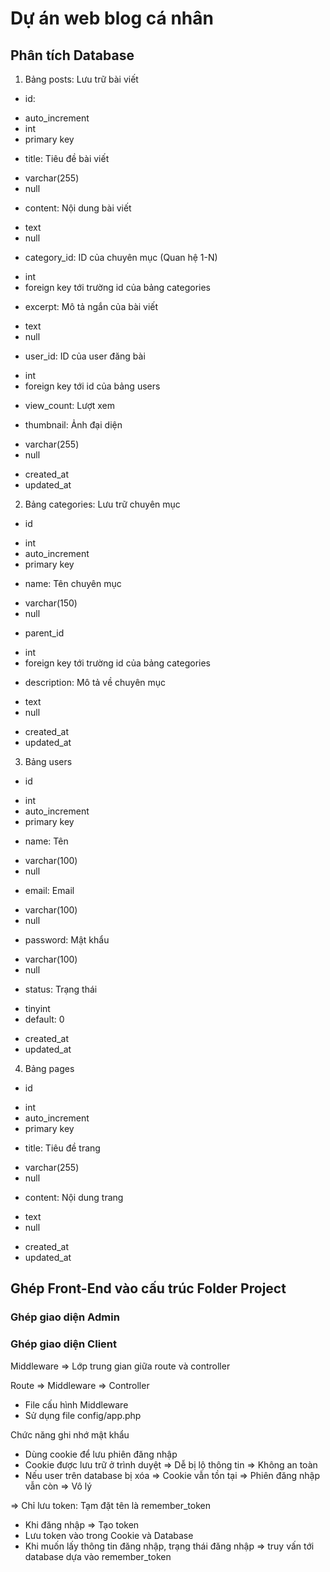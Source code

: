 # Dự án web blog cá nhân

## Phân tích Database

1. Bảng posts: Lưu trữ bài viết

- id:

* auto_increment
* int
* primary key

- title: Tiêu đề bài viết

* varchar(255)
* null

- content: Nội dung bài viết

* text
* null

- category_id: ID của chuyên mục (Quan hệ 1-N)

* int
* foreign key tới trường id của bảng categories

- excerpt: Mô tả ngắn của bài viết

* text
* null

- user_id: ID của user đăng bài

* int
* foreign key tới id của bảng users

- view_count: Lượt xem

- thumbnail: Ảnh đại diện

* varchar(255)
* null

- created_at
- updated_at

2. Bảng categories: Lưu trữ chuyên mục

- id

* int
* auto_increment
* primary key

- name: Tên chuyên mục

* varchar(150)
* null

- parent_id

* int
* foreign key tới trường id của bảng categories

- description: Mô tả về chuyên mục

* text
* null

- created_at
- updated_at

3. Bảng users

- id

* int
* auto_increment
* primary key

- name: Tên

* varchar(100)
* null

- email: Email

* varchar(100)
* null

- password: Mật khẩu

* varchar(100)
* null

- status: Trạng thái

* tinyint
* default: 0

- created_at
- updated_at

4. Bảng pages

- id

* int
* auto_increment
* primary key

- title: Tiêu đề trang

* varchar(255)
* null

- content: Nội dung trang

* text
* null

- created_at
- updated_at

## Ghép Front-End vào cấu trúc Folder Project

### Ghép giao diện Admin

### Ghép giao diện Client

Middleware => Lớp trung gian giữa route và controller

Route => Middleware => Controller

- File cấu hình Middleware
- Sử dụng file config/app.php

Chức năng ghi nhớ mật khẩu

- Dùng cookie để lưu phiên đăng nhập
- Cookie được lưu trữ ở trình duyệt => Dễ bị lộ thông tin => Không an toàn
- Nếu user trên database bị xóa => Cookie vẫn tồn tại => Phiên đăng nhập vẫn còn => Vô lý

=> Chỉ lưu token: Tạm đặt tên là remember_token

- Khi đăng nhập => Tạo token
- Lưu token vào trong Cookie và Database
- Khi muốn lấy thông tin đăng nhập, trạng thái đăng nhập => truy vấn tới database dựa vào remember_token
